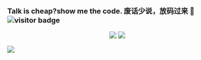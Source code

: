 ### Talk is cheap?show me the code. 废话少说，放码过来 👋![visitor badge](https://visitor-badge.glitch.me/badge?page_id=mamh2021.visitor-badge)


<p align = "center">
<img with="50%" src="https://github-readme-stats.vercel.app/api?username=mamh2021&theme=vue" />
<img with="50%"  src="https://github-readme-streak-stats.herokuapp.com/?user=mamh2021&theme=vue&show_icons=true" />
</p>



<img src="https://activity-graph.herokuapp.com/graph?username=mamh2021&theme=vue">


















